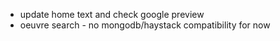 * update home text and check google preview
* oeuvre search - no mongodb/haystack compatibility for now
